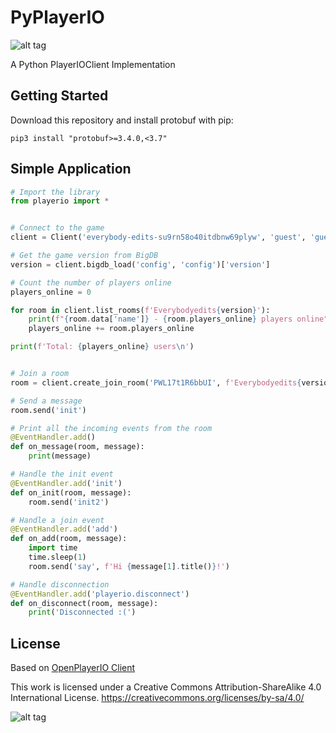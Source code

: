 # PyPlayerIO
![alt tag](https://puu.sh/uRYjD/e2c412ce60.png)

A Python PlayerIOClient Implementation


## Getting Started

Download this repository and install protobuf with pip:

```
pip3 install "protobuf>=3.4.0,<3.7"
```


## Simple Application

```python
# Import the library
from playerio import *


# Connect to the game
client = Client('everybody-edits-su9rn58o40itdbnw69plyw', 'guest', 'guest')

# Get the game version from BigDB
version = client.bigdb_load('config', 'config')['version']

# Count the number of players online
players_online = 0

for room in client.list_rooms(f'Everybodyedits{version}'):
    print(f"{room.data['name']} - {room.players_online} players online")
    players_online += room.players_online

print(f'Total: {players_online} users\n')


# Join a room
room = client.create_join_room('PWL17t1R6bbUI', f'Everybodyedits{version}', True)

# Send a message
room.send('init')

# Print all the incoming events from the room
@EventHandler.add()
def on_message(room, message):
    print(message)

# Handle the init event
@EventHandler.add('init')
def on_init(room, message):
    room.send('init2')

# Handle a join event
@EventHandler.add('add')
def on_add(room, message):
    import time
    time.sleep(1)
    room.send('say', f'Hi {message[1].title()}!')

# Handle disconnection
@EventHandler.add('playerio.disconnect')
def on_disconnect(room, message):
    print('Disconnected :(')
```


## License

Based on [OpenPlayerIO Client](https://github.com/OpenPlayerIO/PlayerIOClient)

This work is licensed under a Creative Commons Attribution-ShareAlike 4.0 International License.
https://creativecommons.org/licenses/by-sa/4.0/

![alt tag](https://i.creativecommons.org/l/by-sa/4.0/88x31.png)
